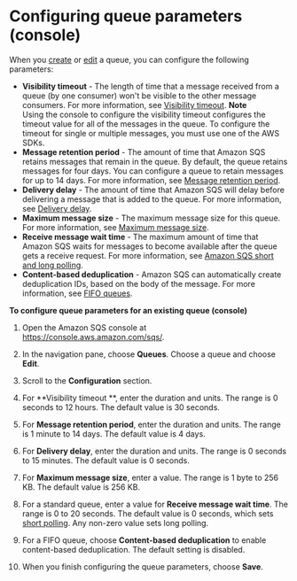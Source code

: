 # Configuring queue parameters \(console\)<a name="sqs-configure-queue-parameters"></a>

When you [create](sqs-configure-create-queue.md) or [edit](sqs-configure-edit-queue.md) a queue, you can configure the following parameters:
+ **Visibility timeout** \- The length of time that a message received from a queue \(by one consumer\) won't be visible to the other message consumers\. For more information, see [Visibility timeout](sqs-visibility-timeout.md)\. 
**Note**  
Using the console to configure the visibility timeout configures the timeout value for all of the messages in the queue\. To configure the timeout for single or multiple messages, you must use one of the AWS SDKs\. 
+ **Message retention period** \- The amount of time that Amazon SQS retains messages that remain in the queue\. By default, the queue retains messages for four days\. You can configure a queue to retain messages for up to 14 days\. For more information, see [Message retention period](https://docs.aws.amazon.com/AWSSimpleQueueService/latest/APIReference/API_SetQueueAttributes.html)\.
+ **Delivery delay** \- The amount of time that Amazon SQS will delay before delivering a message that is added to the queue\. For more information, see [Delivery delay](sqs-delay-queues.md)\.
+ **Maximum message size** \- The maximum message size for this queue\. For more information, see [Maximum message size](sqs-s3-messages.md)\.
+ **Receive message wait time** \- The maximum amount of time that Amazon SQS waits for messages to become available after the queue gets a receive request\. For more information, see [Amazon SQS short and long polling](sqs-short-and-long-polling.md)\.
+ **Content\-based deduplication** \- Amazon SQS can automatically create deduplication IDs, based on the body of the message\. For more information, see [FIFO queues](FIFO-queues.md)\.

**To configure queue parameters for an existing queue \(console\)**

1. Open the Amazon SQS console at [https://console\.aws\.amazon\.com/sqs/](https://console.aws.amazon.com/sqs/)\.

1. In the navigation pane, choose **Queues**\. Choose a queue and choose **Edit**\. 

1. Scroll to the **Configuration** section\.

1. For **Visibility timeout **, enter the duration and units\. The range is 0 seconds to 12 hours\. The default value is 30 seconds\.

1. For **Message retention period**, enter the duration and units\. The range is 1 minute to 14 days\. The default value is 4 days\.

1. For **Delivery delay**, enter the duration and units\. The range is 0 seconds to 15 minutes\. The default value is 0 seconds\.

1. For **Maximum message size**, enter a value\. The range is 1 byte to 256 KB\. The default value is 256 KB\. 

1. For a standard queue, enter a value for **Receive message wait time**\. The range is 0 to 20 seconds\. The default value is 0 seconds, which sets [short polling](sqs-short-and-long-polling.md)\. Any non\-zero value sets long polling\.

1. For a FIFO queue, choose **Content\-based deduplication** to enable content\-based deduplication\. The default setting is disabled\. 

1. When you finish configuring the queue parameters, choose **Save**\.